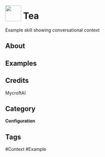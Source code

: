 # <img src="https://raw.githack.com/FortAwesome/Font-Awesome/master/svgs/solid/coffee.svg" card_color="#22A7F0" width="50" height="50" style="vertical-align:bottom"/> Tea
Example skill showing conversational context

## About


## Examples

## Credits
MycroftAI

## Category
**Configuration**

## Tags
#Context
#Example


